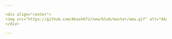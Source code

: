 ```yaml
---

<div align="center">
<img src="https://github.com/Akash671/new/blob/master/amu.gif" alt="Akash Kumar">
</div>

---
```

